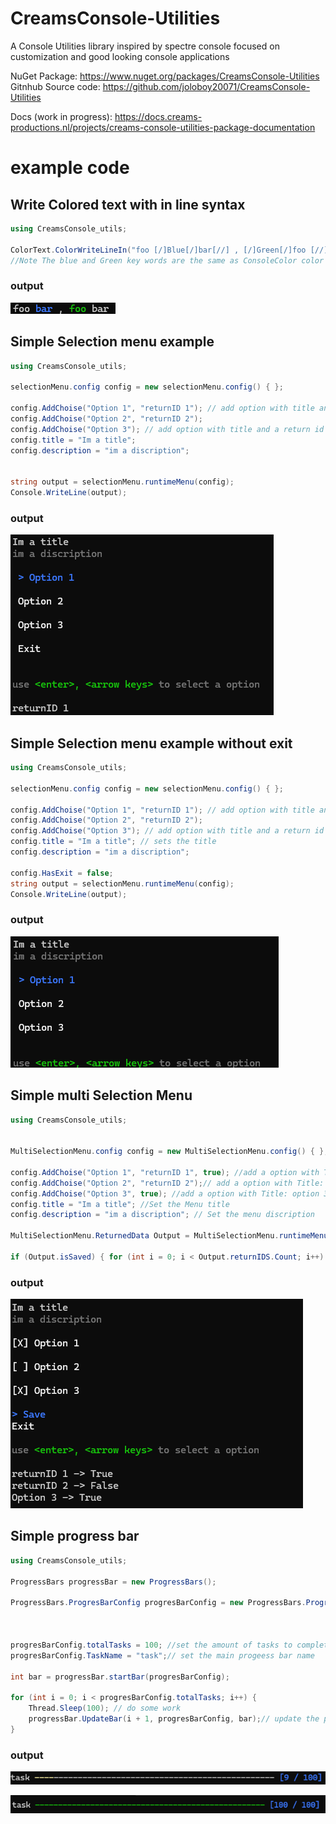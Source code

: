 # CreamsConsole-Utilities


A Console Utilities library inspired by spectre console focused on customization and good looking console applications

NuGet Package: https://www.nuget.org/packages/CreamsConsole-Utilities
Gitnhub Source code: https://github.com/joloboy20071/CreamsConsole-Utilities

Docs (work in progress): https://docs.creams-productions.nl/projects/creams-console-utilities-package-documentation


# example code 

## Write Colored text with in line syntax

```c#
using CreamsConsole_utils;

ColorText.ColorWriteLineIn("foo [/]Blue[/]bar[//] , [/]Green[/]foo [//]bar");
//Note The blue and Green key words are the same as ConsoleColor color names So any default Console Color works

```
### output
![alt text](https://github.com/joloboy20071/CreamsConsole-Utilities/blob/master/pics/inlineConsoleColor.png)

## Simple Selection menu example
```c#
using CreamsConsole_utils;

selectionMenu.config config = new selectionMenu.config() { };

config.AddChoise("Option 1", "returnID 1"); // add option with title and a return id 
config.AddChoise("Option 2", "returnID 2");
config.AddChoise("Option 3"); // add option with title and a return id = title
config.title = "Im a title";
config.description = "im a discription";


string output = selectionMenu.runtimeMenu(config);
Console.WriteLine(output);
```
### output
![alt text](https://github.com/joloboy20071/CreamsConsole-Utilities/blob/master/pics/selectionMenu.png)


## Simple Selection menu example without exit
```c#
using CreamsConsole_utils;

selectionMenu.config config = new selectionMenu.config() { };

config.AddChoise("Option 1", "returnID 1"); // add option with title and a return id 
config.AddChoise("Option 2", "returnID 2");
config.AddChoise("Option 3"); // add option with title and a return id = title
config.title = "Im a title"; // sets the title
config.description = "im a discription";

config.HasExit = false;
string output = selectionMenu.runtimeMenu(config);
Console.WriteLine(output);
```
### output
![alt text](https://github.com/joloboy20071/CreamsConsole-Utilities/blob/master/pics/selectionMenu1.png)


## Simple multi Selection Menu
```c#
using CreamsConsole_utils;


MultiSelectionMenu.config config = new MultiSelectionMenu.config() { };

config.AddChoise("Option 1", "returnID 1", true); //add a option with Title: option 1, a returnID and set the option to true
config.AddChoise("Option 2", "returnID 2");// add a option with Title: option 2, a returnID and set the option to false
config.AddChoise("Option 3", true); //add a option with Title: option 3, a returnID = option title and set the option to true
config.title = "Im a title"; //Set the Menu title  
config.description = "im a discription"; // Set the menu discription 

MultiSelectionMenu.ReturnedData Output = MultiSelectionMenu.runtimeMenu(config);

if (Output.isSaved) { for (int i = 0; i < Output.returnIDS.Count; i++) { Console.WriteLine($"{Output.returnIDS[i]} -> {Output.returnDict[Output.returnIDS[i]]}"); } }
```
### output
![alt text](https://github.com/joloboy20071/CreamsConsole-Utilities/blob/master/pics/multiselectionmenu.png)


## Simple progress bar
```c#
using CreamsConsole_utils;

ProgressBars progressBar = new ProgressBars();

ProgressBars.ProgresBarConfig progresBarConfig = new ProgressBars.ProgresBarConfig();



progresBarConfig.totalTasks = 100; //set the amount of tasks to complete
progresBarConfig.TaskName = "task";// set the main progeess bar name

int bar = progressBar.startBar(progresBarConfig);

for (int i = 0; i < progresBarConfig.totalTasks; i++) {
    Thread.Sleep(100); // do some work
    progressBar.UpdateBar(i + 1, progresBarConfig, bar);// update the progress bar
}
```
### output
![alt text](https://github.com/joloboy20071/CreamsConsole-Utilities/blob/master/pics/funcbar.png)

![alt text](https://github.com/joloboy20071/CreamsConsole-Utilities/blob/master/pics/funcbar2.png)

